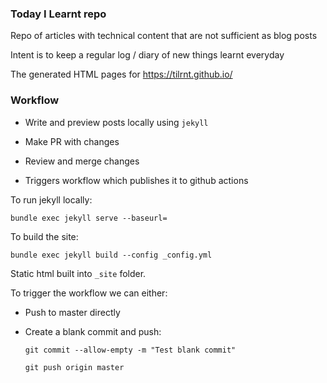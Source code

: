 ### Today I Learnt repo

Repo of articles with technical content that are not sufficient as blog posts

Intent is to keep a regular log / diary of new things learnt everyday

The generated HTML pages for https://tilrnt.github.io/


### Workflow

* Write and preview posts locally using `jekyll`

* Make PR with changes 

* Review and merge changes

* Triggers workflow which publishes it to github actions

To run jekyll locally:
```
bundle exec jekyll serve --baseurl=
```

To build the site:
```
bundle exec jekyll build --config _config.yml
```

Static html built into `_site` folder.

To trigger the workflow we can either:

* Push to master directly

* Create a blank commit and push:
  ```
  git commit --allow-empty -m "Test blank commit"

  git push origin master
  ```